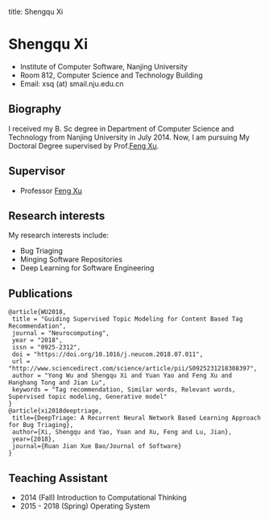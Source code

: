 title: Shengqu Xi

# Shengqu Xi

* Institute of Computer Software, Nanjing University
* Room 812, Computer Science and Technology Building
* Email: xsq (at) smail.nju.edu.cn


## Biography

I received my B. Sc degree in Department of Computer Science and Technology from Nanjing University in July 2014. Now, I am pursuing My Doctoral Degree supervised by Prof.[Feng Xu](/people/fengxu).

## Supervisor

* Professor [Feng Xu](/people/fengxu)

## Research interests
My research interests include:

* Bug Triaging
* Minging Software Repositories
* Deep Learning for Software Engineering

## Publications

~~~{.bibtexhtml hl_lines="Shengqu Xi"}
@article{WU2018,
 title = "Guiding Supervised Topic Modeling for Content Based Tag Recommendation",
 journal = "Neurocomputing",
 year = "2018",
 issn = "0925-2312",
 doi = "https://doi.org/10.1016/j.neucom.2018.07.011",
 url = "http://www.sciencedirect.com/science/article/pii/S0925231218308397",
 author = "Yong Wu and Shengqu Xi and Yuan Yao and Feng Xu and Hanghang Tong and Jian Lu",
 keywords = "Tag recommendation, Similar words, Relevant words, Supervised topic modeling, Generative model"
}
@article{xi2018deeptriage,
 title={DeepTriage: A Recurrent Neural Network Based Learning Approach for Bug Triaging},
 author={Xi, Shengqu and Yao, Yuan and Xu, Feng and Lu, Jian},
 year={2018},
 journal={Ruan Jian Xue Bao/Journal of Software}
}
~~~

## Teaching Assistant

* 2014 (Fall) Introduction to Computational Thinking
* 2015 - 2018 (Spring) Operating System
